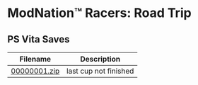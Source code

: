 # ModNation™ Racers: Road Trip

## PS Vita Saves

| Filename | Description |
|----------|-------------|
| [00000001.zip](00000001.zip) | last cup not finished  |

